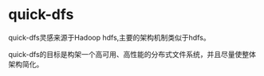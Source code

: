 # quick-dfs
quick-dfs灵感来源于Hadoop hdfs,主要的架构机制类似于hdfs。

quick-dfs的目标是构架一个高可用、高性能的分布式文件系统，并且尽量使整体架构简化。

